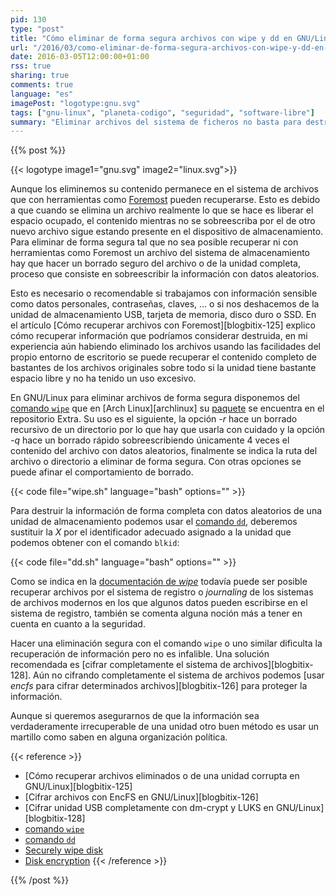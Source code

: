 ```yaml
---
pid: 130
type: "post"
title: "Cómo eliminar de forma segura archivos con wipe y dd en GNU/Linux"
url: "/2016/03/como-eliminar-de-forma-segura-archivos-con-wipe-y-dd-en-gnu-linux/"
date: 2016-03-05T12:00:00+01:00
rss: true
sharing: true
comments: true
language: "es"
imagePost: "logotype:gnu.svg"
tags: ["gnu-linux", "planeta-codigo", "seguridad", "software-libre"]
summary: "Eliminar archivos del sistema de ficheros no basta para destruir la información que contuvieran. Con herramientas como _Foremost_ su contenido puede ser recuperado, por ello cuando desechamos una unidad de almacenamiento (disco duro, memoria USB, targeta SD, SSD) conviene hacer un borrado seguro de la unidad, si trabajamos con información sensible quizá queramos hacer un borrado seguro de los archivos que eliminemos. Con el comando <code>wipe</code> podemos borrar archivos individuales y con el comando <code>dd</code> una unidad completa."
---
```


{{% post %}}

{{< logotype image1="gnu.svg" image2="linux.svg">}}

Aunque los eliminemos su contenido permanece en el sistema de archivos que con herramientas como [Foremost](https://wiki.archlinux.org/index.php/Foremost) pueden recuperarse. Esto es debido a que cuando se elimina un archivo realmente lo que se hace es liberar el espacio ocupado, el contenido mientras no se sobreescriba por el de otro nuevo archivo sigue estando presente en el dispositivo de almacenamiento. Para eliminar de forma segura tal que no sea posible recuperar ni con herramientas como Foremost un archivo del sistema de almacenamiento hay que hacer un borrado seguro del archivo o de la unidad completa, proceso que consiste en sobreescribir la información con datos aleatorios.

Esto es necesario o recomendable si trabajamos con información sensible como datos personales, contraseñas, claves, ... o si nos deshacemos de la unidad de almacenamiento USB, tarjeta de memoria, disco duro o SSD. En el artículo [Cómo recuperar archivos con Foremost][blogbitix-125] explico cómo recuperar información que podríamos considerar destruida, en mi experiencia aún habiendo eliminado los archivos usando las facilidades del propio entorno de escritorio se puede recuperar el contenido completo de bastantes de los archivos originales sobre todo si la unidad tiene bastante espacio libre y no ha tenido un uso excesivo.

En GNU/Linux para eliminar archivos de forma segura disponemos del [comando <code>wipe</code>](http://linux.die.net/man/1/wipe) que en [Arch Linux][archlinux] su [paquete](https://www.archlinux.org/packages/extra/x86_64/wipe/) se encuentra en el repositorio Extra. Su uso es el siguiente, la opción _-r_ hace un borrado recursivo de un directorio por lo que hay que usarla con cuidado y la opción _-q_ hace un borrado rápido sobreescribiendo únicamente 4 veces el contenido del archivo con datos aleatorios, finalmente se indica la ruta del archivo o directorio a eliminar de forma segura. Con otras opciones se puede afinar el comportamiento de borrado.

{{< code file="wipe.sh" language="bash" options="" >}}

Para destruir la información de forma completa con datos aleatorios de una unidad de almacenamiento podemos usar el [comando <code>dd</code>](http://linux.die.net/man/1/dd), deberemos sustituir la _X_ por el identificador adecuado asignado a la unidad que podemos obtener con el comando <code>blkid</code>:

{{< code file="dd.sh" language="bash" options="" >}}

Como se indica en la [documentación de _wipe_](http://manpages.ubuntu.com/manpages/lucid/man1/wipe.1.html) todavía puede ser posible recuperar archivos por el sistema de registro o _journaling_ de los sistemas de archivos modernos en los que algunos datos pueden escribirse en el sistema de registro, también se comenta alguna noción más a tener en cuenta en cuanto a la seguridad.

Hacer una eliminación segura con el comando <code>wipe</code> o uno similar dificulta la recuperación de información pero no es infalible. Una solución recomendada es [cifrar completamente el sistema de archivos][blogbitix-128]. Aún no cifrando completamente el sistema de archivos podemos [usar _encfs_ para cifrar determinados archivos][blogbitix-126] para proteger la información.

Aunque si queremos asegurarnos de que la información sea verdaderamente irrecuperable de una unidad otro buen método es usar un martillo como saben en alguna organización política.

{{< reference >}}
* [Cómo recuperar archivos eliminados o de una unidad corrupta en GNU/Linux][blogbitix-125]
* [Cifrar archivos con EncFS en GNU/Linux][blogbitix-126]
* [Cifrar unidad USB completamente con dm-crypt y LUKS en GNU/Linux][blogbitix-128]
* [comando <code>wipe</code>](http://linux.die.net/man/1/wipe)
* [comando <code>dd</code>](http://linux.die.net/man/1/dd)
* [Securely wipe disk](https://wiki.archlinux.org/index.php/Securely_wipe_disk)
* [Disk encryption](https://wiki.archlinux.org/index.php/Disk_encryption)
{{< /reference >}}

{{% /post %}}
